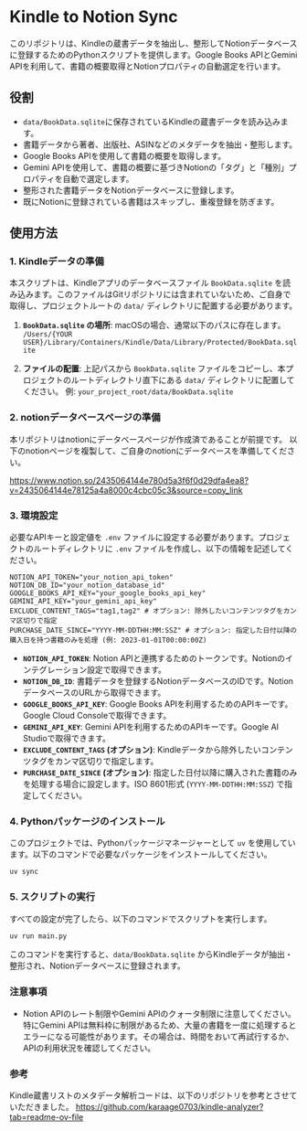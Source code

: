 # Kindle to Notion Sync

このリポジトリは、Kindleの蔵書データを抽出し、整形してNotionデータベースに登録するためのPythonスクリプトを提供します。Google Books APIとGemini APIを利用して、書籍の概要取得とNotionプロパティの自動選定を行います。

## 役割

*   `data/BookData.sqlite`に保存されているKindleの蔵書データを読み込みます。
*   書籍データから著者、出版社、ASINなどのメタデータを抽出・整形します。
*   Google Books APIを使用して書籍の概要を取得します。
*   Gemini APIを使用して、書籍の概要に基づきNotionの「タグ」と「種別」プロパティを自動で選定します。
*   整形された書籍データをNotionデータベースに登録します。
*   既にNotionに登録されている書籍はスキップし、重複登録を防ぎます。

## 使用方法

### 1. Kindleデータの準備

本スクリプトは、Kindleアプリのデータベースファイル `BookData.sqlite` を読み込みます。このファイルはGitリポジトリには含まれていないため、ご自身で取得し、プロジェクトルートの `data/` ディレクトリに配置する必要があります。

1.  **`BookData.sqlite` の場所**:
    macOSの場合、通常以下のパスに存在します。
    `/Users/{YOUR USER}/Library/Containers/Kindle/Data/Library/Protected/BookData.sqlite`

2.  **ファイルの配置**:
    上記パスから `BookData.sqlite` ファイルをコピーし、本プロジェクトのルートディレクトリ直下にある `data/` ディレクトリに配置してください。
    例: `your_project_root/data/BookData.sqlite`

### 2. notionデータベースページの準備

本リポジトリはnotionにデータベースページが作成済であることが前提です。
以下のnotionページを複製して、ご自身のnotionにデータベースを準備してください。

https://www.notion.so/2435064144e780d5a3f6f0d29dfa4ea8?v=2435064144e78125a4a8000c4cbc05c3&source=copy_link

### 3. 環境設定

必要なAPIキーと設定値を `.env` ファイルに設定する必要があります。プロジェクトのルートディレクトリに `.env` ファイルを作成し、以下の情報を記述してください。

```
NOTION_API_TOKEN="your_notion_api_token"
NOTION_DB_ID="your_notion_database_id"
GOOGLE_BOOKS_API_KEY="your_google_books_api_key"
GEMINI_API_KEY="your_gemini_api_key"
EXCLUDE_CONTENT_TAGS="tag1,tag2" # オプション: 除外したいコンテンツタグをカンマ区切りで指定
PURCHASE_DATE_SINCE="YYYY-MM-DDTHH:MM:SSZ" # オプション: 指定した日付以降の購入日を持つ書籍のみを処理 (例: 2023-01-01T00:00:00Z)
```

*   **`NOTION_API_TOKEN`**: Notion APIと連携するためのトークンです。Notionのインテグレーション設定で取得できます。
*   **`NOTION_DB_ID`**: 書籍データを登録するNotionデータベースのIDです。NotionデータベースのURLから取得できます。
*   **`GOOGLE_BOOKS_API_KEY`**: Google Books APIを利用するためのAPIキーです。Google Cloud Consoleで取得できます。
*   **`GEMINI_API_KEY`**: Gemini APIを利用するためのAPIキーです。Google AI Studioで取得できます。
*   **`EXCLUDE_CONTENT_TAGS` (オプション)**: Kindleデータから除外したいコンテンツタグをカンマ区切りで指定します。
*   **`PURCHASE_DATE_SINCE` (オプション)**: 指定した日付以降に購入された書籍のみを処理する場合に設定します。ISO 8601形式 (`YYYY-MM-DDTHH:MM:SSZ`) で指定してください。

### 4. Pythonパッケージのインストール

このプロジェクトでは、Pythonパッケージマネージャーとして `uv` を使用しています。以下のコマンドで必要なパッケージをインストールしてください。

```bash
uv sync
```

### 5. スクリプトの実行

すべての設定が完了したら、以下のコマンドでスクリプトを実行します。

```bash
uv run main.py
```

このコマンドを実行すると、`data/BookData.sqlite` からKindleデータが抽出・整形され、Notionデータベースに登録されます。

### 注意事項

*   Notion APIのレート制限やGemini APIのクォータ制限に注意してください。特にGemini APIは無料枠に制限があるため、大量の書籍を一度に処理するとエラーになる可能性があります。その場合は、時間をおいて再試行するか、APIの利用状況を確認してください。

### 参考

Kindle蔵書リストのメタデータ解析コードは、以下のリポジトリを参考とさせていただきました。
https://github.com/karaage0703/kindle-analyzer?tab=readme-ov-file